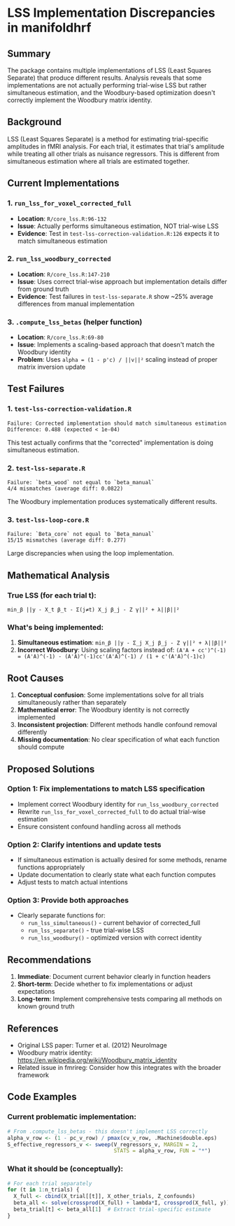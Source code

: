 # LSS Implementation Discrepancies in manifoldhrf

## Summary

The package contains multiple implementations of LSS (Least Squares Separate) that produce different results. Analysis reveals that some implementations are not actually performing trial-wise LSS but rather simultaneous estimation, and the Woodbury-based optimization doesn't correctly implement the Woodbury matrix identity.

## Background

LSS (Least Squares Separate) is a method for estimating trial-specific amplitudes in fMRI analysis. For each trial, it estimates that trial's amplitude while treating all other trials as nuisance regressors. This is different from simultaneous estimation where all trials are estimated together.

## Current Implementations

### 1. `run_lss_for_voxel_corrected_full` 
- **Location**: `R/core_lss.R:96-132`
- **Issue**: Actually performs simultaneous estimation, NOT trial-wise LSS
- **Evidence**: Test in `test-lss-correction-validation.R:126` expects it to match simultaneous estimation

### 2. `run_lss_woodbury_corrected`
- **Location**: `R/core_lss.R:147-210`
- **Issue**: Uses correct trial-wise approach but implementation details differ from ground truth
- **Evidence**: Test failures in `test-lss-separate.R` show ~25% average differences from manual implementation

### 3. `.compute_lss_betas` (helper function)
- **Location**: `R/core_lss.R:69-80`
- **Issue**: Implements a scaling-based approach that doesn't match the Woodbury identity
- **Problem**: Uses `alpha = (1 - p'c) / ||v||²` scaling instead of proper matrix inversion update

## Test Failures

### 1. `test-lss-correction-validation.R`
```
Failure: Corrected implementation should match simultaneous estimation
Difference: 0.488 (expected < 1e-04)
```
This test actually confirms that the "corrected" implementation is doing simultaneous estimation.

### 2. `test-lss-separate.R`
```
Failure: `beta_wood` not equal to `beta_manual`
4/4 mismatches (average diff: 0.0822)
```
The Woodbury implementation produces systematically different results.

### 3. `test-lss-loop-core.R`
```
Failure: `Beta_core` not equal to `Beta_manual`
15/15 mismatches (average diff: 0.277)
```
Large discrepancies when using the loop implementation.

## Mathematical Analysis

### True LSS (for each trial t):
```
min_β ||y - X_t β_t - Σ(j≠t) X_j β_j - Z γ||² + λ||β||²
```

### What's being implemented:
1. **Simultaneous estimation**: `min_β ||y - Σ_j X_j β_j - Z γ||² + λ||β||²`
2. **Incorrect Woodbury**: Using scaling factors instead of: `(A'A + cc')^(-1) = (A'A)^(-1) - (A'A)^(-1)cc'(A'A)^(-1) / (1 + c'(A'A)^(-1)c)`

## Root Causes

1. **Conceptual confusion**: Some implementations solve for all trials simultaneously rather than separately
2. **Mathematical error**: The Woodbury identity is not correctly implemented
3. **Inconsistent projection**: Different methods handle confound removal differently
4. **Missing documentation**: No clear specification of what each function should compute

## Proposed Solutions

### Option 1: Fix implementations to match LSS specification
- Implement correct Woodbury identity for `run_lss_woodbury_corrected`
- Rewrite `run_lss_for_voxel_corrected_full` to do actual trial-wise estimation
- Ensure consistent confound handling across all methods

### Option 2: Clarify intentions and update tests
- If simultaneous estimation is actually desired for some methods, rename functions appropriately
- Update documentation to clearly state what each function computes
- Adjust tests to match actual intentions

### Option 3: Provide both approaches
- Clearly separate functions for:
  - `run_lss_simultaneous()` - current behavior of corrected_full
  - `run_lss_separate()` - true trial-wise LSS
  - `run_lss_woodbury()` - optimized version with correct identity

## Recommendations

1. **Immediate**: Document current behavior clearly in function headers
2. **Short-term**: Decide whether to fix implementations or adjust expectations
3. **Long-term**: Implement comprehensive tests comparing all methods on known ground truth

## References

- Original LSS paper: Turner et al. (2012) NeuroImage
- Woodbury matrix identity: https://en.wikipedia.org/wiki/Woodbury_matrix_identity
- Related issue in fmrireg: Consider how this integrates with the broader framework

## Code Examples

### Current problematic implementation:
```r
# From .compute_lss_betas - this doesn't implement LSS correctly
alpha_v_row <- (1 - pc_v_row) / pmax(cv_v_row, .Machine$double.eps)
S_effective_regressors_v <- sweep(V_regressors_v, MARGIN = 2,
                                  STATS = alpha_v_row, FUN = "*")
```

### What it should be (conceptually):
```r
# For each trial separately
for (t in 1:n_trials) {
  X_full <- cbind(X_trial[[t]], X_other_trials, Z_confounds)
  beta_all <- solve(crossprod(X_full) + lambda*I, crossprod(X_full, y))
  beta_trial[t] <- beta_all[1]  # Extract trial-specific estimate
}
```